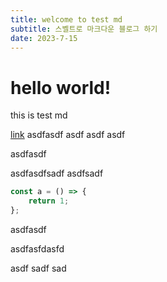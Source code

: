 ```yaml
---
title: welcome to test md
subtitle: 스벨트로 마크다운 블로그 하기
date: 2023-7-15
---
```


# hello world!

this is test md

[link](/note)
asdfasdf
asdf
asdf
asdf

asdfasdf

asdfasdfsadf
asdfsadf

```js
const a = () => {
	return 1;
};
```

asdfasdf

asdfasfdasfd

asdf
sadf
sad
